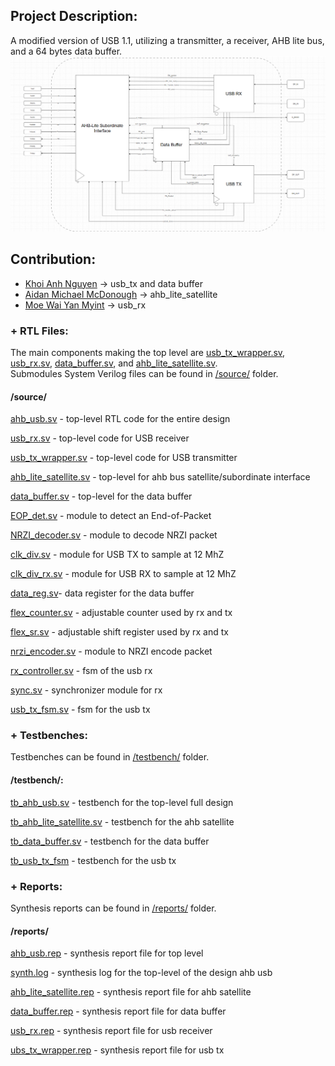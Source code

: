 ## Project Description:
A modified version of USB 1.1, utilizing a transmitter, a receiver, AHB lite bus, and a 64 bytes data buffer.<br/>
![TopLevelRTL](/images/Top_Level_RTL.png/)

## Contribution:
+ [Khoi Anh Nguyen](https://github.com/K0iNguyen) -> usb_tx and data buffer
+ [Aidan Michael McDonough](https://github.com/amcdonough11) -> ahb_lite_satellite
+ [Moe Wai Yan Myint](https://github.com/mwym2003) -> usb_rx

### + RTL Files:
The main components making the top level are [usb_tx_wrapper.sv](/source/usb_tx_wrapper.sv), [usb_rx.sv](/source/usb_rx.sv), [data_buffer.sv](/source/data_buffer.sv), and [ahb_lite_satellite.sv](/source/ahb_lite_satellite.sv).</br>
Submodules System Verilog files can be found in [/source/](/source/) folder.
#### /source/ 
  [ahb_usb.sv](/source/ahb_usb.sv) - top-level RTL code for the entire design
  
  [usb_rx.sv](/source/usb_rx.sv) - top-level code for USB receiver
  
  [usb_tx_wrapper.sv](/source/usb_tx_wrapper.sv) - top-level code for USB transmitter
  
  [ahb_lite_satellite.sv](/source/ahb_lite_satellite.sv) - top-level for ahb bus satellite/subordinate interface
  
  [data_buffer.sv](/source/data_buffer.sv) - top-level for the data buffer
  
  [EOP_det.sv](/source/EOP_det.sv) - module to detect an End-of-Packet 
  
  [NRZI_decoder.sv](/source/NRZI_decoder.sv) - module to decode NRZI packet
  
  [clk_div.sv](/source/clk_div.sv) - module for USB TX to sample at 12 MhZ
  
  [clk_div_rx.sv](/source/clk_div_rx.sv) - module for USB RX to sample at 12 MhZ
  
  [data_reg.sv](/source/data_reg.sv)- data register for the data buffer
  
  [flex_counter.sv](/source/flex_counter.sv) - adjustable counter used by rx and tx
  
  [flex_sr.sv](/source/flex_sr.sv) - adjustable shift register used by rx and tx
  
  [nrzi_encoder.sv](/source/nrzi_encoder.sv) - module to NRZI encode packet
  
  [rx_controller.sv](/source/rx_controller.sv) - fsm of the usb rx
  
  [sync.sv](/source/sync.sv) - synchronizer module for rx
  
  [usb_tx_fsm.sv](/source/usb_tx_fsm.sv) - fsm for the usb tx
  
### + Testbenches:
Testbenches can be found in [/testbench/](/testbench/) folder.
#### /testbench/:
  [tb_ahb_usb.sv](/testbench/tb_ahb_usb.sv) - testbench for the top-level full design 
  
  [tb_ahb_lite_satellite.sv](/testbench/tb_ahb_lite_satellite.sv) - testbench for the ahb satellite
  
  [tb_data_buffer.sv](/testbench/tb_data_buffer.sv) - testbench for the data buffer
  
  [tb_usb_tx_fsm](/testbench/tb_usb_tx_fsm) - testbench for the usb tx
  
### + Reports:
Synthesis reports can be found in [/reports/](/reports/) folder.
#### /reports/
  [ahb_usb.rep](/reports/ahb_usb.rep) - synthesis report file for top level
  
  [synth.log](/reports/synth.log) - synthesis log for the top-level of the design ahb usb
  
  [ahb_lite_satellite.rep](/reports/ahb_lite_satellite.rep) - synthesis report file for ahb satellite
  
  [data_buffer.rep](/reports/data_buffer.rep) - synthesis report file for data buffer
  
  [usb_rx.rep](/reports/usb_rx.rep) - synthesis report file for usb receiver
  
  [ubs_tx_wrapper.rep](/reports/ubs_tx_wrapper.rep) - synthesis report file for usb tx
